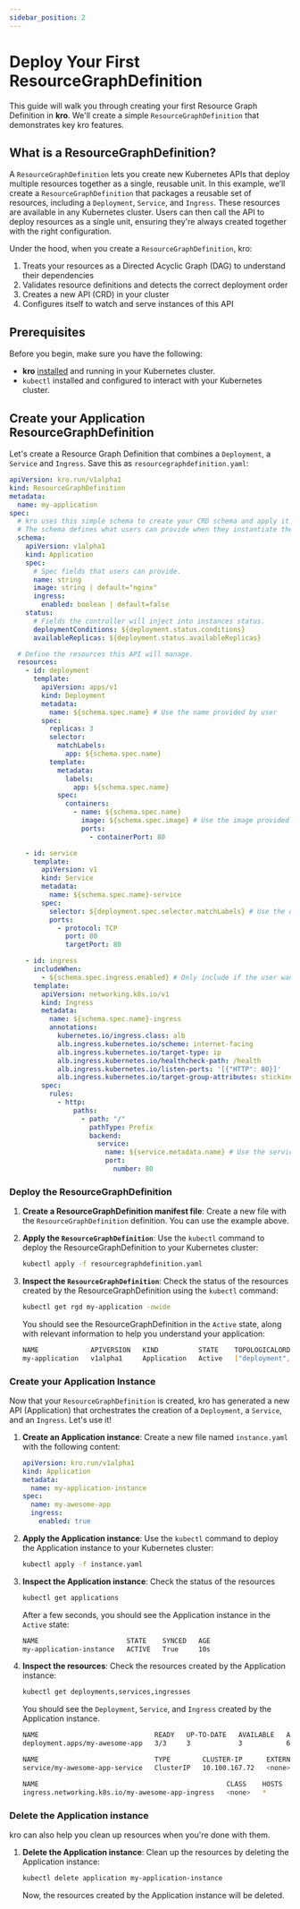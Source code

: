 ```yaml
---
sidebar_position: 2
---
```


# Deploy Your First ResourceGraphDefinition

This guide will walk you through creating your first Resource Graph Definition in **kro**.
We'll create a simple `ResourceGraphDefinition` that demonstrates key kro features.

## What is a **ResourceGraphDefinition**?

A `ResourceGraphDefinition` lets you create new Kubernetes APIs that deploy multiple
resources together as a single, reusable unit. In this example, we’ll create a
`ResourceGraphDefinition` that packages a reusable set of resources, including a
`Deployment`, `Service`, and `Ingress`. These resources are available in any
Kubernetes cluster. Users can then call the API to deploy resources as a single
unit, ensuring they're always created together with the right configuration.

Under the hood, when you create a `ResourceGraphDefinition`, kro:

1. Treats your resources as a Directed Acyclic Graph (DAG) to understand their
   dependencies
2. Validates resource definitions and detects the correct deployment order
3. Creates a new API (CRD) in your cluster
4. Configures itself to watch and serve instances of this API

## Prerequisites

Before you begin, make sure you have the following:

- **kro** [installed](./01-Installation.md) and running in your Kubernetes
  cluster.
- `kubectl` installed and configured to interact with your Kubernetes cluster.

## Create your Application ResourceGraphDefinition

Let's create a Resource Graph Definition that combines a `Deployment`, a `Service` and
`Ingress`. Save this as `resourcegraphdefinition.yaml`:

```yaml title="resourcegraphdefinition.yaml"
apiVersion: kro.run/v1alpha1
kind: ResourceGraphDefinition
metadata:
  name: my-application
spec:
  # kro uses this simple schema to create your CRD schema and apply it
  # The schema defines what users can provide when they instantiate the RGD (create an instance).
  schema:
    apiVersion: v1alpha1
    kind: Application
    spec:
      # Spec fields that users can provide.
      name: string
      image: string | default="nginx"
      ingress:
        enabled: boolean | default=false
    status:
      # Fields the controller will inject into instances status.
      deploymentConditions: ${deployment.status.conditions}
      availableReplicas: ${deployment.status.availableReplicas}

  # Define the resources this API will manage.
  resources:
    - id: deployment
      template:
        apiVersion: apps/v1
        kind: Deployment
        metadata:
          name: ${schema.spec.name} # Use the name provided by user
        spec:
          replicas: 3
          selector:
            matchLabels:
              app: ${schema.spec.name}
          template:
            metadata:
              labels:
                app: ${schema.spec.name}
            spec:
              containers:
                - name: ${schema.spec.name}
                  image: ${schema.spec.image} # Use the image provided by user
                  ports:
                    - containerPort: 80

    - id: service
      template:
        apiVersion: v1
        kind: Service
        metadata:
          name: ${schema.spec.name}-service
        spec:
          selector: ${deployment.spec.selector.matchLabels} # Use the deployment selector
          ports:
            - protocol: TCP
              port: 80
              targetPort: 80

    - id: ingress
      includeWhen:
        - ${schema.spec.ingress.enabled} # Only include if the user wants to create an Ingress
      template:
        apiVersion: networking.k8s.io/v1
        kind: Ingress
        metadata:
          name: ${schema.spec.name}-ingress
          annotations:
            kubernetes.io/ingress.class: alb
            alb.ingress.kubernetes.io/scheme: internet-facing
            alb.ingress.kubernetes.io/target-type: ip
            alb.ingress.kubernetes.io/healthcheck-path: /health
            alb.ingress.kubernetes.io/listen-ports: '[{"HTTP": 80}]'
            alb.ingress.kubernetes.io/target-group-attributes: stickiness.enabled=true,stickiness.lb_cookie.duration_seconds=60
        spec:
          rules:
            - http:
                paths:
                  - path: "/"
                    pathType: Prefix
                    backend:
                      service:
                        name: ${service.metadata.name} # Use the service name
                        port:
                          number: 80
```

### Deploy the ResourceGraphDefinition

1. **Create a ResourceGraphDefinition manifest file**: Create a new file with the
   `ResourceGraphDefinition` definition. You can use the example above.

2. **Apply the `ResourceGraphDefinition`**: Use the `kubectl` command to deploy the
   ResourceGraphDefinition to your Kubernetes cluster:

   ```bash
   kubectl apply -f resourcegraphdefinition.yaml
   ```

3. **Inspect the `ResourceGraphDefinition`**: Check the status of the resources created by
   the ResourceGraphDefinition using the `kubectl` command:

   ```bash
   kubectl get rgd my-application -owide
   ```

   You should see the ResourceGraphDefinition in the `Active` state, along with relevant
   information to help you understand your application:

   ```bash
   NAME             APIVERSION   KIND          STATE    TOPOLOGICALORDER                     AGE
   my-application   v1alpha1     Application   Active   ["deployment","service","ingress"]   49
   ```

### Create your Application Instance

Now that your `ResourceGraphDefinition` is created, kro has generated a new API
(Application) that orchestrates the creation of a `Deployment`, a `Service`, and
an `Ingress`. Let's use it!

1. **Create an Application instance**: Create a new file named `instance.yaml`
   with the following content:

   ```yaml title="instance.yaml"
   apiVersion: kro.run/v1alpha1
   kind: Application
   metadata:
     name: my-application-instance
   spec:
     name: my-awesome-app
     ingress:
       enabled: true
   ```

2. **Apply the Application instance**: Use the `kubectl` command to deploy the
   Application instance to your Kubernetes cluster:

   ```bash
   kubectl apply -f instance.yaml
   ```

3. **Inspect the Application instance**: Check the status of the resources

   ```bash
   kubectl get applications
   ```

   After a few seconds, you should see the Application instance in the `Active`
   state:

   ```bash
   NAME                      STATE    SYNCED   AGE
   my-application-instance   ACTIVE   True     10s
   ```

4. **Inspect the resources**: Check the resources created by the Application
   instance:

   ```bash
   kubectl get deployments,services,ingresses
   ```

   You should see the `Deployment`, `Service`, and `Ingress` created by the
   Application instance.

   ```bash
   NAME                             READY   UP-TO-DATE   AVAILABLE   AGE
   deployment.apps/my-awesome-app   3/3     3            3           69s

   NAME                             TYPE        CLUSTER-IP      EXTERNAL-IP   PORT(S)   AGE
   service/my-awesome-app-service   ClusterIP   10.100.167.72   <none>        80/TCP    65s

   NAME                                               CLASS    HOSTS   ADDRESS   PORTS   AGE
   ingress.networking.k8s.io/my-awesome-app-ingress   <none>   *                 80      62s
   ```

### Delete the Application instance

kro can also help you clean up resources when you're done with them.

1. **Delete the Application instance**: Clean up the resources by deleting the
   Application instance:

   ```bash
   kubectl delete application my-application-instance
   ```

   Now, the resources created by the Application instance will be deleted.

